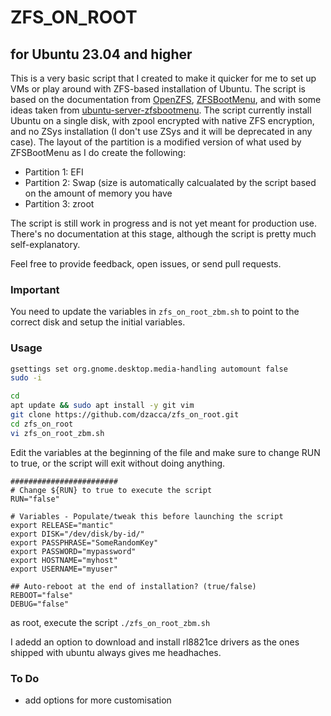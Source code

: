 # ZFS_ON_ROOT

## for Ubuntu 23.04 and higher

This is a very basic script that I created to make it quicker for me
to set up VMs or play around with ZFS-based installation of Ubuntu.
The script is based on the documentation from
[OpenZFS](https://openzfs.github.io/openzfs-docs/Getting%20Started/Ubuntu/Ubuntu%2022.04%20Root%20on%20ZFS.html#step-5-grub-installation), [ZFSBootMenu](https://docs.zfsbootmenu.org/en/v2.2.x/index.html), and with some ideas taken from  [ubuntu-server-zfsbootmenu](https://github.hscsec.cn/Sithuk/ubuntu-server-zfsbootmenu).
The script currently install Ubuntu on a single disk, with zpool encrypted with native ZFS encryption, and no ZSys installation (I don't use ZSys and it will be deprecated in any case). The layout of the partition is a modified version of what used by ZFSBootMenu as I do create the following:

- Partition 1: EFI
- Partition 2: Swap (size is automatically calcualated by the script based on the amount of memory you have
- Partition 3: zroot

The script is still work in progress and is not yet meant for production use.
There's no documentation at this stage, although the script is pretty much self-explanatory.

Feel free to provide feedback, open issues, or send pull requests.

### Important

You need to update the variables in `zfs_on_root_zbm.sh` to point to the correct
disk and setup the initial variables.

### Usage

```bash
gsettings set org.gnome.desktop.media-handling automount false
sudo -i 
```

```bash
cd
apt update && sudo apt install -y git vim
git clone https://github.com/dzacca/zfs_on_root.git
cd zfs_on_root
vi zfs_on_root_zbm.sh
```

Edit the variables at the beginning of the file and make sure to change RUN to true, or the script will exit without doing anything.

```shell
########################
# Change ${RUN} to true to execute the script
RUN="false"

# Variables - Populate/tweak this before launching the script
export RELEASE="mantic"
export DISK="/dev/disk/by-id/"
export PASSPHRASE="SomeRandomKey"
export PASSWORD="mypassword"
export HOSTNAME="myhost"
export USERNAME="myuser"

## Auto-reboot at the end of installation? (true/false)
REBOOT="false" 
DEBUG="false"
```

as root, execute the script `./zfs_on_root_zbm.sh`

I adedd an option to download and install rl8821ce drivers as the 
ones shipped with ubuntu always gives me headhaches.

### To Do

- add options for more customisation
